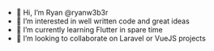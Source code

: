 - 👋 Hi, I’m Ryan @ryanw3b3r
- 👀 I’m interested in well written code and great ideas
- 🌱 I’m currently learning Flutter in spare time
- 💞️ I’m looking to collaborate on Laravel or VueJS projects
